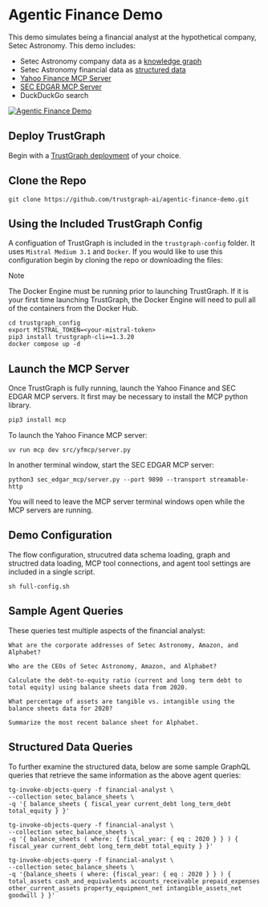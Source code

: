 # Agentic Finance Demo

This demo simulates being a financial analyst at the hypothetical company, Setec Astronomy. This demo includes:

- Setec Astronomy company data as a [knowledge graph](https://github.com/trustgraph-ai/agentic-finance-demo/blob/main/datasets/setec.ttl)
- Setec Astronomy financial data as [structured data](https://github.com/trustgraph-ai/agentic-finance-demo/blob/main/datasets/setec-balance-sheets.xml)
- [Yahoo Finance MCP Server](https://github.com/trustgraph-ai/yfinance-mcp)
- [SEC EDGAR MCP Server](https://github.com/trustgraph-ai/sec-edgar-mcp)
- DuckDuckGo search

[![Agentic Finance Demo](https://img.youtube.com/vi/e_R5oK4V7ds/maxresdefault.jpg)](https://www.youtube.com/watch?v=e_R5oK4V7ds)

## Deploy TrustGraph

Begin with a [TrustGraph deployment](https://docs.trustgraph.ai/deployment/) of your choice.

## Clone the Repo

```
git clone https://github.com/trustgraph-ai/agentic-finance-demo.git
```

## Using the Included TrustGraph Config

A configuation of TrustGraph is included in the `trustgraph-config` folder. It uses `Mistral Medium 3.1` and `Docker`. If you would like to use this configuration begin by cloning the repo or downloading the files:

> [!NOTE]
> The Docker Engine must be running prior to launching TrustGraph. If it is your first time launching TrustGraph, the Docker Engine will need to pull all of the containers from the Docker Hub.

```
cd trustgraph_config
export MISTRAL_TOKEN=<your-mistral-token>
pip3 install trustgraph-cli==1.3.20
docker compose up -d
```

## Launch the MCP Server

Once TrustGraph is fully running, launch the Yahoo Finance and SEC EDGAR MCP servers. It first may be necessary to install the MCP python library.
```python
pip3 install mcp
```

To launch the Yahoo Finance MCP server:

```
uv run mcp dev src/yfmcp/server.py
```

In another terminal window, start the SEC EDGAR MCP server:

```
python3 sec_edgar_mcp/server.py --port 9890 --transport streamable-http

```

You will need to leave the MCP server terminal windows open while the MCP servers are running.

## Demo Configuration

The flow configuration, strucutred data schema loading, graph and structred data loading, MCP tool connections, and agent tool settings are included in a single script.

```
sh full-config.sh
```

## Sample Agent Queries

These queries test multiple aspects of the financial analyst:

```
What are the corporate addresses of Setec Astronomy, Amazon, and Alphabet?

Who are the CEOs of Setec Astronomy, Amazon, and Alphabet?

Calculate the debt-to-equity ratio (current and long term debt to total equity) using balance sheets data from 2020.

What percentage of assets are tangible vs. intangible using the balance sheets data for 2020?

Summarize the most recent balance sheet for Alphabet.
```

## Structured Data Queries

To further examine the structured data, below are some sample GraphQL queries that retrieve the same information as the above agent queries:

```
tg-invoke-objects-query -f financial-analyst \
--collection setec_balance_sheets \
-q '{ balance_sheets { fiscal_year current_debt long_term_debt total_equity } }' 

tg-invoke-objects-query -f financial-analyst \
--collection setec_balance_sheets \
-q '{ balance_sheets ( where: { fiscal_year: { eq : 2020 } } ) { fiscal_year current_debt long_term_debt total_equity } }' 

tg-invoke-objects-query -f financial-analyst \
--collection setec_balance_sheets \
-q '{balance_sheets ( where: {fiscal_year: { eq : 2020 } } ) { total_assets cash_and_equivalents accounts_receivable prepaid_expenses other_current_assets property_equipment_net intangible_assets_net goodwill } }'
```
